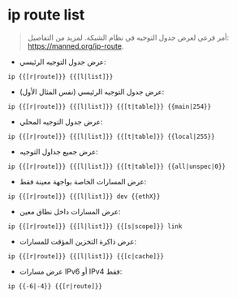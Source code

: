# ip route list

> أمر فرعي لعرض جدول التوجيه في نظام الشبكة.
> لمزيد من التفاصيل: <https://manned.org/ip-route>.

- عرض جدول التوجيه الرئيسي:

`ip {{[r|route]}} {{[l|list]}}`

- عرض جدول التوجيه الرئيسي (نفس المثال الأول):

`ip {{[r|route]}} {{[l|list]}} {{[t|table]}} {{main|254}}`

- عرض جدول التوجيه المحلي:

`ip {{[r|route]}} {{[l|list]}} {{[t|table]}} {{local|255}}`

- عرض جميع جداول التوجيه:

`ip {{[r|route]}} {{[l|list]}} {{[t|table]}} {{all|unspec|0}}`

- عرض المسارات الخاصة بواجهة معينة فقط:

`ip {{[r|route]}} {{[l|list]}} dev {{ethX}}`

- عرض المسارات داخل نطاق معين:

`ip {{[r|route]}} {{[l|list]}} {{[s|scope]}} link`

- عرض ذاكرة التخزين المؤقت للمسارات:

`ip {{[r|route]}} {{[l|list]}} {{[c|cache]}}`

- عرض مسارات IPv6 أو IPv4 فقط:

`ip {{-6|-4}} {{[r|route]}}`
